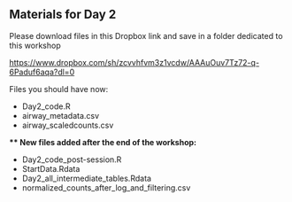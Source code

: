 ## Materials for Day 2

Please download files in this Dropbox link and save in a folder dedicated to this workshop  

https://www.dropbox.com/sh/zcvvhfvm3z1vcdw/AAAuOuv7Tz72-q-6Paduf6aqa?dl=0
   
Files you should have now:  
- Day2_code.R
- airway_metadata.csv
- airway_scaledcounts.csv

<b> ** New files added after the end of the workshop:  </b>
- Day2_code_post-session.R
- StartData.Rdata
- Day2_all_intermediate_tables.Rdata
- normalized_counts_after_log_and_filtering.csv
